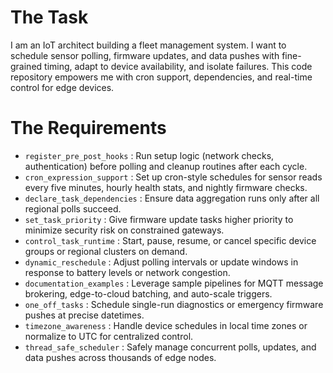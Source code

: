 # The Task

I am an IoT architect building a fleet management system. I want to schedule sensor polling, firmware updates, and data pushes with fine-grained timing, adapt to device availability, and isolate failures. This code repository empowers me with cron support, dependencies, and real-time control for edge devices.

# The Requirements

* `register_pre_post_hooks`          : Run setup logic (network checks, authentication) before polling and cleanup routines after each cycle.
* `cron_expression_support`         : Set up cron-style schedules for sensor reads every five minutes, hourly health stats, and nightly firmware checks.
* `declare_task_dependencies`       : Ensure data aggregation runs only after all regional polls succeed.
* `set_task_priority`               : Give firmware update tasks higher priority to minimize security risk on constrained gateways.
* `control_task_runtime`            : Start, pause, resume, or cancel specific device groups or regional clusters on demand.
* `dynamic_reschedule`              : Adjust polling intervals or update windows in response to battery levels or network congestion.
* `documentation_examples`          : Leverage sample pipelines for MQTT message brokering, edge-to-cloud batching, and auto-scale triggers.
* `one_off_tasks`                   : Schedule single-run diagnostics or emergency firmware pushes at precise datetimes.
* `timezone_awareness`              : Handle device schedules in local time zones or normalize to UTC for centralized control.
* `thread_safe_scheduler`           : Safely manage concurrent polls, updates, and data pushes across thousands of edge nodes.

